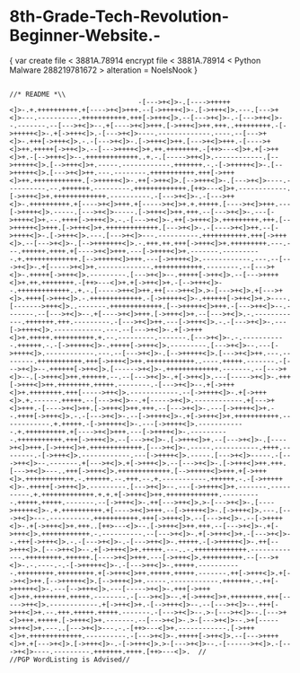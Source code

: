 # 8th-Grade-Tech-Revolution-Beginner-Website.-
  { var create file < 3881A.78914 
      encrypt file < 3881A.78914 < Python Malware 288219781672 >
		alteration = NoelsNook
	}
	
																													//* README *\\
									-[--->+<]>-.[---->+++++<]>-.+.++++++++++.+[---->+<]>+++.--[->++++<]>-.[->+++<]>.---.[--->+<]>---.----------.+++++++++++.+++[->+++<]>.--[--->+<]>-.-[--->++<]>--.-------.--[--->+<]>--.+[---->+<]>+++.[->+++<]>++.+++..+++++++++.-[->+++++<]>-.+[->+++<]>.-[--->+<]>----.-------------.----.--[--->+<]>-.+++[->+++<]>.-.-[--->+<]>-.[->+++<]>++.[--->+<]>+++.-[---->+<]>++.+++++[->++<]>.--[--->++++<]>+.++.++++++++.-[++>---<]>+.+[->++<]>+.-[-->+++<]>--.+++++++++++++..+.-.[----->++<]>.------------.[-->+++++<]>.[-->+++<]>+.-----.------------.+++++++.-.-[->+++++<]>-.[-->+++++<]>.[--->+<]>++.---.--------.+++++++++++.+++[->+++<]>++.++++++++++++.[->+++++<]>-.++[->++<]>.[-->+++<]>-.[--->+<]>----.----------.--.+++++++.---------.+++++++++++++.[++>---<]>+.------------.[->+++<]>+.+++++++++++++.----------.-[--->+<]>-.-[--->++<]>-.++++++++++.+[---->+<]>+++.+[----->+<]>+.+.+++++.[---->+<]>+++.---[->++++<]>.-----.[--->+<]>-----.[->+++<]>++.+++.--[--->+<]>-.---[->++++<]>+.--.++++[->+++<]>.-.-[--->+<]>-.++[->+++<]>.+++++++++.+++.[-->+++++<]>+++.[->+++<]>+.+++++++++++++.[--->+<]>-.-[---->+<]>++.--[->++++<]>-.[->+++<]>.---.[--->+<]>---.----------.+++++++++++.+++[->+++<]>.--[--->+<]>-.[-->+++++++<]>.-.+++.++.+++[->+++<]>+.+++++++++.---.---.++++++.++++.+[---->+<]>+++.---[->++++<]>+.-------.----------.+.+++++++++++++.[-->+++++<]>+++.---[->++++<]>.------------.---.--[--->+<]>-.+[----->+<]>+.-------------.++++++++++++.--------.--[--->+<]>-.+++++[->+++<]>.---------.[--->+<]>--.+++++[->++<]>.--[--->++++<]>+.++.++++++++.-[++>---<]>+.+[->++<]>+.-[-->+++<]>--.+++++++++++++..+.-.[----->++<]>++.++[--->++<]>.>-[--->+<]>.+[--->+<]>.++++[->+++<]>.-.+++++++++++++.-[->+++++<]>-.++++++[->++<]>+.>----.[------->+++<]>..-------.+++++++++++++.[-->+++++<]>+++.-[--->++<]>--.-------.--[--->+<]>--.+[---->+<]>+++.[->+++<]>+.--[--->+<]>.-.------------.+++++++.+++.---------.-[--->+<]>++.---[->+++<]>.-.-[--->+<]>-.---[->++++<]>.------------.---.--[--->+<]>-.+[->+++<]>+.+++++.++++++++++.+.--.---------.-------.[--->+<]>-.-.-----------.++++++.-.-[->+++++<]>-.+++++[->+++<]>.---------.[--->+<]>--.---[->++++<]>.------------.---.--[--->+<]>-.[-->+++++<]>.[--->+<]>++.---.--------.+++++++++++.+++[->+++<]>++.++++++++++++..----.+++++.-------.-[--->+<]>--.++++++[->++<]>.[------>+<]>-.+++++++++++++.-------.--[--->+<]>--.[->+++<]>++.++++++.--.--[--->+<]>-.+[->++<]>.---[----->+<]>-.+++[->+++<]>++.++++++++.+++++.--------.-[--->+<]>--.+[->+++<]>+.++++++++.+++[----->++<]>.------------.--[->++++<]>-.+[->+++<]>.+.------.+++++.--[--->+<]>--.+[----->+<]>.------------.+[--->+<]>+++.-[---->+<]>++.[->+++<]>++.+++.--[--->+<]>-.---[->++++<]>+.--.++++[->+++<]>.-.-[--->+<]>-.--[->++++<]>-.+[->+++<]>+.+++++++++++.------------.+.+++++.-[->+++++<]>-.---[->++++<]>.------------.+.++++++++++.+[---->+<]>+++.---[->++++<]>-.----------.+++++++++++.+++[->+++<]>.--[--->+<]>-.[->+++<]>+.--[--->+<]>-.[---->+<]>+++.[->+++<]>+.+++++++++++++.[--->+<]>-.-----.-----------.++++.--------.-[->+++<]>.------------.---[->++++<]>.-----.[--->+<]>-----.-[--->++<]>--.-------.+[--->+<]>.+[->+++<]>.--[--->+<]>-.[->+++<]>++.+++.[--->+<]>---..+++[->+++<]>.+++++++++++++.[-->+++++<]>+++.+[->+++<]>.++++++++++++.-.++++++.--.+++.--.+.-----------.++++++.-.-[->+++++<]>-.+++++[->+++<]>.---------.[--->+<]>--.---[->++++<]>+.-------.----------.+.+++++++++++++.+.+.+[->+++<]>++.+++++++++++++.----------.+++++.+++++.-------.--[->+++<]>-.++[--->++<]>.>-[--->+<]>-.[---->+++++<]>-.+.++++++++++.+[---->+<]>+++.--[->++++<]>-.[->+++<]>.---.[--->+<]>---.----------.+++++++++++.+++[->+++<]>.--[--->+<]>-.--[->++++<]>-.+[->+++<]>+.+++..[++>---<]>--.[->+++<]>++.+++.--[--->+<]>-.+[->+++<]>.++++++++++++.-.----------.--[--->+<]>-.+[->+++<]>+.-[--->+<]>--.+++[->+++<]>.-.-[--->+<]>-.-[--->++<]>-.+++++.-[->+++++<]>-.++[-->+++<]>.[--->++<]>--.+[->+++<]>+.+++++.---..-.+++++++++++++.-------------.+++++++++.++++++.[---->+<]>+++.---[->+++<]>.++++++++++.--[--->+<]>-.-.----.-.-[->+++++<]>-.-[--->++<]>-.+++++.-----------.+++++++++.+++++++++.+[->+++<]>++.+++++.+++++.-------.++[->+++<]>.+[-->+<]>++.[-->+++++<]>.[-->+++<]>+.-----.------------.+++++++.-.++[->+++++<]>-.---[-->+++<]>.---[----->+<]>-.+++[->+++<]>++.++++++++.+++++.--------.-[--->+<]>--.+[->+++<]>+.++++++++.+++[----->++<]>.------------.+[->++<]>+.-[-->+++<]>--.--[--->+<]>--.+++[->+++<]>+.--.+++.+++++.+++++.-------.-[--->+<]>--.>-[--->+<]>--.[--->+<]>+++.+++++.[->+++<]>+.-------.--[--->+<]>-.>-[--->+<]>--.>+[----->+++<]>+.---..[--->+<]>---.-.-[++>---<]>+.------------.[->+++<]>+.+++++++++++++.----------.-[--->+<]>-.+++++[->++<]>.--[--->++++<]>+.+[--->+<]>.[->+++<]>-.-[->+++<]>.>-[--->+<]>--.-[------>+<]>.-[--->+<]>----.---------.+++++++.++++.[++>---<]>.  //
	//PGP WordListing is Advised//
      
      
      
   
